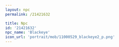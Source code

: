 ```yaml
---
layout: npc
permalink: /21421632

title: Npc
id: '21421632'
npc_name: 'Blackeye'
icon_url: 'portrait/mob/11000529_blackeye2_p.png'
---
```

